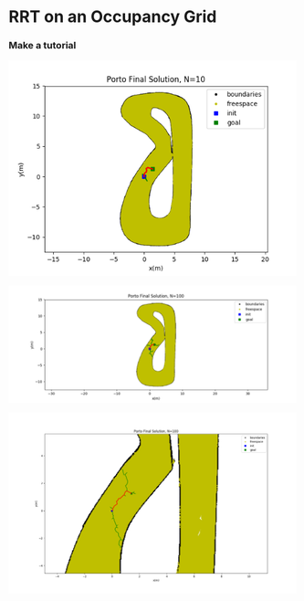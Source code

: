 # RRT on an Occupancy Grid

### Make a tutorial

![rrt_star_10_samples](rrt_10_samples.png "10 samples")

![rrt_star_100_samples](rrt_100_samples.png "100 samples")

![rrt_star_100_samples1](rrt_100.png "Three Car Simulation")
